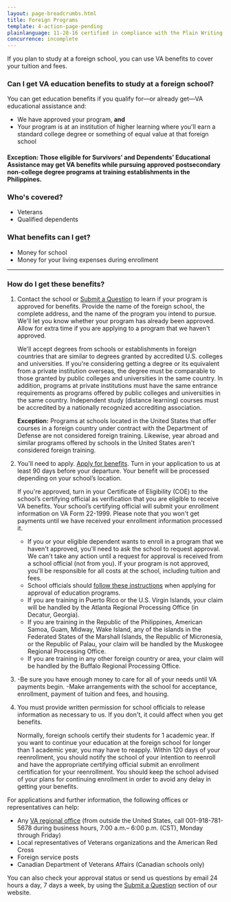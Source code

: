 ```yaml
---
layout: page-breadcrumbs.html
title: Foreign Programs
template: 4-action-page-pending
plainlanguage: 11-28-16 certified in compliance with the Plain Writing Act
concurrence: incomplete
---
```


If you plan to study at a foreign school, you can use VA benefits to cover your tuition and fees.

<div class="call-out usa-content" markdown="1">

### Can I get VA education benefits to study at a foreign school?
You can get education benefits if you qualify for—or already get—VA educational assistance and:
  - We have approved your program, **and**
  - Your program is at an institution of higher learning where you'll earn a standard college degree or something of equal value at that foreign school

#### **Exception:** Those eligible for Survivors’ and Dependents’ Educational Assistance may get VA benefits while pursuing approved postsecondary non-college degree programs at training establishments in the Philippines.

### Who's covered?

- Veterans
- Qualified dependents 

</div>

### What benefits can I get? 

- Money for school 
- Money for your living expenses during enrollment

-----

### How do I get these benefits? 


<ol class="process">
<li class="step one wow fadeIn animated" markdown="1">


Contact the school or [Submit a Question](http://www.benefits.va.gov/gibill/ext_redirect.asp?url=https://gibill.custhelp.com/app/ask/) to learn if your program is approved for benefits. Provide the name of the foreign school, the complete address, and the name of the program you intend to pursue. We'll let you know whether your program has already been approved. Allow for extra time if you are applying to a program that we haven't approved.

We'll accept degrees from schools or establishments in foreign countries that are similar to degrees granted by accredited U.S. colleges and universities. If you're considering getting a degree or its equivalent from a private institution overseas, the degree must be comparable to those granted by public colleges and universities in the same country. In addition, programs at private institutions must have the same entrance requirements as programs offered by public colleges and universities in the same country. Independent study (distance learning) courses must be accredited by a nationally recognized accrediting association.

**Exception:** Programs at schools located in the United States that offer courses in a foreign country under contract with the Department of Defense are not considered foreign training. Likewise, year abroad and similar programs offered by schools in the United States aren't considered foreign training.


</li>

<li class="step two wow fadeIn animated" markdown="0">

You'll need to apply. [Apply for benefits](/education/apply-for-education-benefits/). Turn in your application to us at least 90 days before your departure. Your benefit will be processed depending on your school’s location. 

If you're approved, turn in your Certificate of Eligibility (COE) to the school’s certifying official as verification that you are eligible to receive VA benefits. Your school’s certifying official will submit your enrollment information on VA Form 22-1999. Please note that you won't get payments until we have received your enrollment information processed it.

-	If you or your eligible dependent wants to enroll in a program that we haven't approved, you'll need to ask the school to request approval. We can't take any action until a request for approval is received from a school official (not from you). If your program is not approved, you'll be responsible for all costs at the school, including tuition and fees.
-	School officials should [follow these instructions](http://benefits.va.gov/gibill/foreign_program_approval_information_for_schools.asp) when applying for approval of education programs.
- If you are training in Puerto Rico or the U.S. Virgin Islands, your claim will be handled by the Atlanta Regional Processing Office (in Decatur, Georgia).
- If you are training in the Republic of the Philippines, American Samoa, Guam, Midway, Wake Island, any of the islands in the Federated States of the Marshall Islands, the Republic of Micronesia, or the Republic of Palau, your claim will be handled by the Muskogee Regional Processing Office.
- If you are training in any other foreign country or area, your claim will be handled by the Buffalo Regional Processing Office.

</li>

<li class="step three wow fadeIn animated" markdown="0">


-Be sure you have enough money to care for all of your needs until VA payments begin.
-Make arrangements with the school for acceptance, enrollment, payment of tuition and fees, and housing.

</li>

<li class="step four last wow fadeIn animated" markdown="0">

You must provide written permission for school officials to release information as necessary to us. If you don't, it could affect when you get benefits. 

Normally, foreign schools certify their students for 1 academic year. If you want to continue your education at the foreign school for longer than 1 academic year, you may have to reapply. Within 120 days of your reenrollment, you should notify the school of your intention to reenroll and have the appropriate certifying official submit an enrollment certification for your reenrollment. You should keep the school advised of your plans for continuing enrollment in order to avoid any delay in getting your benefits.


</ol>

For applications and further information, the following offices or representatives can help:

- Any [VA regional office](http://www.benefits.va.gov/benefits/offices.asp) (from outside the United States, call <span class="tel">001-918-781-5678</span> during business hours, 7:00 a.m.– 6:00 p.m. (CST), Monday through Friday)
- Local representatives of Veterans organizations and the American Red Cross
- Foreign service posts
- Canadian Department of Veterans Affairs (Canadian schools only)

You can also check your approval status or send us questions by email 24 hours a day, 7 days a week, by using the [Submit a Question](http://www.benefits.va.gov/gibill/ext_redirect.asp?url=https://gibill.custhelp.com/app/ask/) section of our website.
